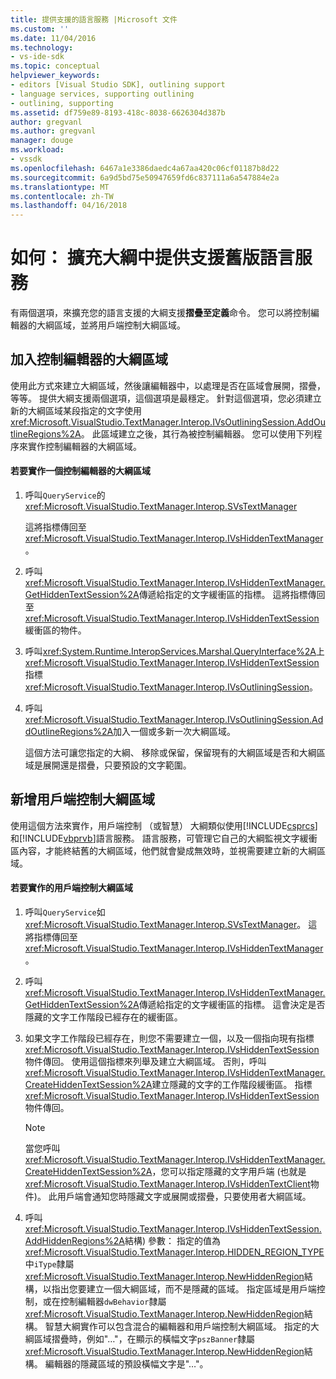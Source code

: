```yaml
---
title: 提供支援的語言服務 |Microsoft 文件
ms.custom: ''
ms.date: 11/04/2016
ms.technology:
- vs-ide-sdk
ms.topic: conceptual
helpviewer_keywords:
- editors [Visual Studio SDK], outlining support
- language services, supporting outlining
- outlining, supporting
ms.assetid: df759e89-8193-418c-8038-6626304d387b
author: gregvanl
ms.author: gregvanl
manager: douge
ms.workload:
- vssdk
ms.openlocfilehash: 6467a1e3386daedc4a67aa420c06cf01187b8d22
ms.sourcegitcommit: 6a9d5bd75e50947659fd6c837111a6a547884e2a
ms.translationtype: MT
ms.contentlocale: zh-TW
ms.lasthandoff: 04/16/2018
---
```

# <a name="how-to-provide-expanded-outlining-support-in-a-legacy-language-service"></a>如何： 擴充大綱中提供支援舊版語言服務
有兩個選項，來擴充您的語言支援的大綱支援**摺疊至定義**命令。 您可以將控制編輯器的大綱區域，並將用戶端控制大綱區域。  
  
## <a name="adding-editor-controlled-outline-regions"></a>加入控制編輯器的大綱區域  
 使用此方式來建立大綱區域，然後讓編輯器中，以處理是否在區域會展開，摺疊，等等。 提供大綱支援兩個選項，這個選項是最穩定。 針對這個選項，您必須建立新的大綱區域某段指定的文字使用<xref:Microsoft.VisualStudio.TextManager.Interop.IVsOutliningSession.AddOutlineRegions%2A>。 此區域建立之後，其行為被控制編輯器。 您可以使用下列程序來實作控制編輯器的大綱區域。  
  
#### <a name="to-implement-an-editor-controlled-outline-region"></a>若要實作一個控制編輯器的大綱區域  
  
1.  呼叫`QueryService`的 <xref:Microsoft.VisualStudio.TextManager.Interop.SVsTextManager>  
  
     這將指標傳回至<xref:Microsoft.VisualStudio.TextManager.Interop.IVsHiddenTextManager>。  
  
2.  呼叫<xref:Microsoft.VisualStudio.TextManager.Interop.IVsHiddenTextManager.GetHiddenTextSession%2A>傳遞給指定的文字緩衝區的指標。 這將指標傳回至<xref:Microsoft.VisualStudio.TextManager.Interop.IVsHiddenTextSession>緩衝區的物件。  
  
3.  呼叫<xref:System.Runtime.InteropServices.Marshal.QueryInterface%2A>上<xref:Microsoft.VisualStudio.TextManager.Interop.IVsHiddenTextSession>指標<xref:Microsoft.VisualStudio.TextManager.Interop.IVsOutliningSession>。  
  
4.  呼叫<xref:Microsoft.VisualStudio.TextManager.Interop.IVsOutliningSession.AddOutlineRegions%2A>加入一個或多新一次大綱區域。  
  
     這個方法可讓您指定的大綱、 移除或保留，保留現有的大綱區域是否和大綱區域是展開還是摺疊，只要預設的文字範圍。  
  
## <a name="adding-client-controlled-outline-regions"></a>新增用戶端控制大綱區域  
 使用這個方法來實作，用戶端控制 （或智慧） 大綱類似使用[!INCLUDE[csprcs](../../data-tools/includes/csprcs_md.md)]和[!INCLUDE[vbprvb](../../code-quality/includes/vbprvb_md.md)]語言服務。 語言服務，可管理它自己的大綱監視文字緩衝區內容，才能終結舊的大綱區域，他們就會變成無效時，並視需要建立新的大綱區域。  
  
#### <a name="to-implement-a-client-controlled-outline-region"></a>若要實作的用戶端控制大綱區域  
  
1.  呼叫`QueryService`如<xref:Microsoft.VisualStudio.TextManager.Interop.SVsTextManager>。 這將指標傳回至<xref:Microsoft.VisualStudio.TextManager.Interop.IVsHiddenTextManager>。  
  
2.  呼叫<xref:Microsoft.VisualStudio.TextManager.Interop.IVsHiddenTextManager.GetHiddenTextSession%2A>傳遞給指定的文字緩衝區的指標。 這會決定是否隱藏的文字工作階段已經存在的緩衝區。  
  
3.  如果文字工作階段已經存在，則您不需要建立一個，以及一個指向現有指標<xref:Microsoft.VisualStudio.TextManager.Interop.IVsHiddenTextSession>物件傳回。 使用這個指標來列舉及建立大綱區域。 否則，呼叫<xref:Microsoft.VisualStudio.TextManager.Interop.IVsHiddenTextManager.CreateHiddenTextSession%2A>建立隱藏的文字的工作階段緩衝區。 指標<xref:Microsoft.VisualStudio.TextManager.Interop.IVsHiddenTextSession>物件傳回。  
  
    > [!NOTE]
    >  當您呼叫<xref:Microsoft.VisualStudio.TextManager.Interop.IVsHiddenTextManager.CreateHiddenTextSession%2A>，您可以指定隱藏的文字用戶端 (也就是<xref:Microsoft.VisualStudio.TextManager.Interop.IVsHiddenTextClient>物件)。 此用戶端會通知您時隱藏文字或展開或摺疊，只要使用者大綱區域。  
  
4.  呼叫<xref:Microsoft.VisualStudio.TextManager.Interop.IVsHiddenTextSession.AddHiddenRegions%2A>結構) 參數： 指定的值為<xref:Microsoft.VisualStudio.TextManager.Interop.HIDDEN_REGION_TYPE>中`iType`隸屬<xref:Microsoft.VisualStudio.TextManager.Interop.NewHiddenRegion>結構，以指出您要建立一個大綱區域，而不是隱藏的區域。 指定區域是用戶端控制，或在控制編輯器`dwBehavior`隸屬<xref:Microsoft.VisualStudio.TextManager.Interop.NewHiddenRegion>結構。 智慧大綱實作可以包含混合的編輯器和用戶端控制大綱區域。 指定的大綱區域摺疊時，例如"…"，在顯示的橫幅文字`pszBanner`隸屬<xref:Microsoft.VisualStudio.TextManager.Interop.NewHiddenRegion>結構。 編輯器的隱藏區域的預設橫幅文字是"…"。